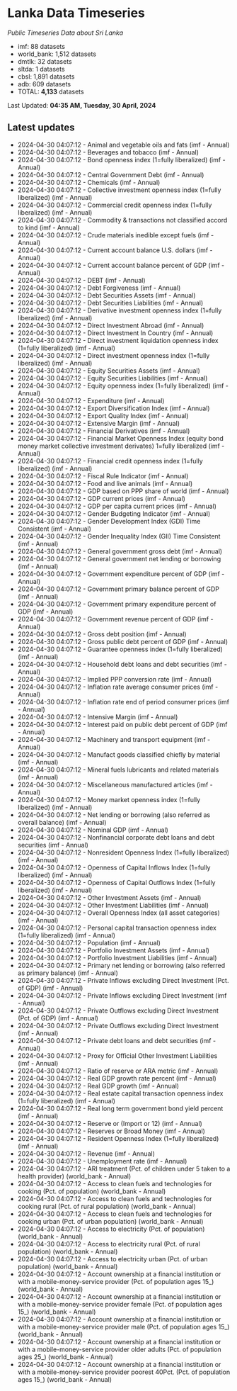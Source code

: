 # Lanka Data Timeseries
*Public Timeseries Data about Sri Lanka*

* imf: 88 datasets
* world_bank: 1,512 datasets
* dmtlk: 32 datasets
* sltda: 1 datasets
* cbsl: 1,891 datasets
* adb: 609 datasets
* TOTAL: **4,133** datasets

Last Updated: **04:35 AM, Tuesday, 30 April, 2024**

## Latest updates

* 2024-04-30 04:07:12 - Animal and vegetable oils and fats (imf - Annual)
* 2024-04-30 04:07:12 - Beverages and tobacco (imf - Annual)
* 2024-04-30 04:07:12 - Bond openness index (1=fully liberalized) (imf - Annual)
* 2024-04-30 04:07:12 - Central Government Debt (imf - Annual)
* 2024-04-30 04:07:12 - Chemicals (imf - Annual)
* 2024-04-30 04:07:12 - Collective investment openness index (1=fully liberalized) (imf - Annual)
* 2024-04-30 04:07:12 - Commercial credit openness index (1=fully liberalized) (imf - Annual)
* 2024-04-30 04:07:12 - Commodity & transactions not classified accord to kind (imf - Annual)
* 2024-04-30 04:07:12 - Crude materials inedible except fuels (imf - Annual)
* 2024-04-30 04:07:12 - Current account balance U.S. dollars (imf - Annual)
* 2024-04-30 04:07:12 - Current account balance percent of GDP (imf - Annual)
* 2024-04-30 04:07:12 - DEBT (imf - Annual)
* 2024-04-30 04:07:12 - Debt Forgiveness (imf - Annual)
* 2024-04-30 04:07:12 - Debt Securities Assets (imf - Annual)
* 2024-04-30 04:07:12 - Debt Securities Liabilities (imf - Annual)
* 2024-04-30 04:07:12 - Derivative investment openness index (1=fully liberalized) (imf - Annual)
* 2024-04-30 04:07:12 - Direct Investment Abroad (imf - Annual)
* 2024-04-30 04:07:12 - Direct Investment In Country (imf - Annual)
* 2024-04-30 04:07:12 - Direct investment liquidation openness index (1=fully liberalized) (imf - Annual)
* 2024-04-30 04:07:12 - Direct investment openness index (1=fully liberalized) (imf - Annual)
* 2024-04-30 04:07:12 - Equity Securities Assets (imf - Annual)
* 2024-04-30 04:07:12 - Equity Securities Liabilities (imf - Annual)
* 2024-04-30 04:07:12 - Equity openness index (1=fully liberalized) (imf - Annual)
* 2024-04-30 04:07:12 - Expenditure (imf - Annual)
* 2024-04-30 04:07:12 - Export Diversification Index (imf - Annual)
* 2024-04-30 04:07:12 - Export Quality Index (imf - Annual)
* 2024-04-30 04:07:12 - Extensive Margin (imf - Annual)
* 2024-04-30 04:07:12 - Financial Derivatives (imf - Annual)
* 2024-04-30 04:07:12 - Financial Market Openness Index (equity bond money market collective investment derivates) 1=fully liberalized (imf - Annual)
* 2024-04-30 04:07:12 - Financial credit openness index (1=fully liberalized) (imf - Annual)
* 2024-04-30 04:07:12 - Fiscal Rule Indicator (imf - Annual)
* 2024-04-30 04:07:12 - Food and live animals (imf - Annual)
* 2024-04-30 04:07:12 - GDP based on PPP share of world (imf - Annual)
* 2024-04-30 04:07:12 - GDP current prices (imf - Annual)
* 2024-04-30 04:07:12 - GDP per capita current prices (imf - Annual)
* 2024-04-30 04:07:12 - Gender Budgeting Indicator (imf - Annual)
* 2024-04-30 04:07:12 - Gender Development Index (GDI) Time Consistent (imf - Annual)
* 2024-04-30 04:07:12 - Gender Inequality Index (GII) Time Consistent (imf - Annual)
* 2024-04-30 04:07:12 - General government gross debt (imf - Annual)
* 2024-04-30 04:07:12 - General government net lending or borrowing (imf - Annual)
* 2024-04-30 04:07:12 - Government expenditure percent of GDP (imf - Annual)
* 2024-04-30 04:07:12 - Government primary balance percent of GDP (imf - Annual)
* 2024-04-30 04:07:12 - Government primary expenditure percent of GDP (imf - Annual)
* 2024-04-30 04:07:12 - Government revenue percent of GDP (imf - Annual)
* 2024-04-30 04:07:12 - Gross debt position (imf - Annual)
* 2024-04-30 04:07:12 - Gross public debt percent of GDP (imf - Annual)
* 2024-04-30 04:07:12 - Guarantee openness index (1=fully liberalized) (imf - Annual)
* 2024-04-30 04:07:12 - Household debt loans and debt securities (imf - Annual)
* 2024-04-30 04:07:12 - Implied PPP conversion rate (imf - Annual)
* 2024-04-30 04:07:12 - Inflation rate average consumer prices (imf - Annual)
* 2024-04-30 04:07:12 - Inflation rate end of period consumer prices (imf - Annual)
* 2024-04-30 04:07:12 - Intensive Margin (imf - Annual)
* 2024-04-30 04:07:12 - Interest paid on public debt percent of GDP (imf - Annual)
* 2024-04-30 04:07:12 - Machinery and transport equipment (imf - Annual)
* 2024-04-30 04:07:12 - Manufact goods classified chiefly by material (imf - Annual)
* 2024-04-30 04:07:12 - Mineral fuels lubricants and related materials (imf - Annual)
* 2024-04-30 04:07:12 - Miscellaneous manufactured articles (imf - Annual)
* 2024-04-30 04:07:12 - Money market openness index (1=fully liberalized) (imf - Annual)
* 2024-04-30 04:07:12 - Net lending or borrowing (also referred as overall balance) (imf - Annual)
* 2024-04-30 04:07:12 - Nominal GDP (imf - Annual)
* 2024-04-30 04:07:12 - Nonfinancial corporate debt loans and debt securities (imf - Annual)
* 2024-04-30 04:07:12 - Nonresident Openness Index (1=fully liberalized) (imf - Annual)
* 2024-04-30 04:07:12 - Openness of Capital Inflows Index (1=fully liberalized) (imf - Annual)
* 2024-04-30 04:07:12 - Openness of Capital Outflows Index (1=fully liberalized) (imf - Annual)
* 2024-04-30 04:07:12 - Other Investment Assets (imf - Annual)
* 2024-04-30 04:07:12 - Other Investment Liabilities (imf - Annual)
* 2024-04-30 04:07:12 - Overall Openness Index (all asset categories) (imf - Annual)
* 2024-04-30 04:07:12 - Personal capital transaction openness index (1=fully liberalized) (imf - Annual)
* 2024-04-30 04:07:12 - Population (imf - Annual)
* 2024-04-30 04:07:12 - Portfolio Investment Assets (imf - Annual)
* 2024-04-30 04:07:12 - Portfolio Investment Liabilities (imf - Annual)
* 2024-04-30 04:07:12 - Primary net lending or borrowing (also referred as primary balance) (imf - Annual)
* 2024-04-30 04:07:12 - Private Inflows excluding Direct Investment (Pct. of GDP) (imf - Annual)
* 2024-04-30 04:07:12 - Private Inflows excluding Direct Investment (imf - Annual)
* 2024-04-30 04:07:12 - Private Outflows excluding Direct Investment (Pct. of GDP) (imf - Annual)
* 2024-04-30 04:07:12 - Private Outflows excluding Direct Investment (imf - Annual)
* 2024-04-30 04:07:12 - Private debt loans and debt securities (imf - Annual)
* 2024-04-30 04:07:12 - Proxy for Official Other Investment Liabilities (imf - Annual)
* 2024-04-30 04:07:12 - Ratio of reserve or ARA metric (imf - Annual)
* 2024-04-30 04:07:12 - Real GDP growth rate percent (imf - Annual)
* 2024-04-30 04:07:12 - Real GDP growth (imf - Annual)
* 2024-04-30 04:07:12 - Real estate capital transaction openness index (1=fully liberalized) (imf - Annual)
* 2024-04-30 04:07:12 - Real long term government bond yield percent (imf - Annual)
* 2024-04-30 04:07:12 - Reserve or (Import or 12) (imf - Annual)
* 2024-04-30 04:07:12 - Reserves or Broad Money (imf - Annual)
* 2024-04-30 04:07:12 - Resident Openness Index (1=fully liberalized) (imf - Annual)
* 2024-04-30 04:07:12 - Revenue (imf - Annual)
* 2024-04-30 04:07:12 - Unemployment rate (imf - Annual)
* 2024-04-30 04:07:12 - ARI treatment (Pct. of children under 5 taken to a health provider) (world_bank - Annual)
* 2024-04-30 04:07:12 - Access to clean fuels and technologies for cooking (Pct. of population) (world_bank - Annual)
* 2024-04-30 04:07:12 - Access to clean fuels and technologies for cooking rural (Pct. of rural population) (world_bank - Annual)
* 2024-04-30 04:07:12 - Access to clean fuels and technologies for cooking urban (Pct. of urban population) (world_bank - Annual)
* 2024-04-30 04:07:12 - Access to electricity (Pct. of population) (world_bank - Annual)
* 2024-04-30 04:07:12 - Access to electricity rural (Pct. of rural population) (world_bank - Annual)
* 2024-04-30 04:07:12 - Access to electricity urban (Pct. of urban population) (world_bank - Annual)
* 2024-04-30 04:07:12 - Account ownership at a financial institution or with a mobile-money-service provider (Pct. of population ages 15_) (world_bank - Annual)
* 2024-04-30 04:07:12 - Account ownership at a financial institution or with a mobile-money-service provider female (Pct. of population ages 15_) (world_bank - Annual)
* 2024-04-30 04:07:12 - Account ownership at a financial institution or with a mobile-money-service provider male (Pct. of population ages 15_) (world_bank - Annual)
* 2024-04-30 04:07:12 - Account ownership at a financial institution or with a mobile-money-service provider older adults (Pct. of population ages 25_) (world_bank - Annual)
* 2024-04-30 04:07:12 - Account ownership at a financial institution or with a mobile-money-service provider poorest 40Pct. (Pct. of population ages 15_) (world_bank - Annual)